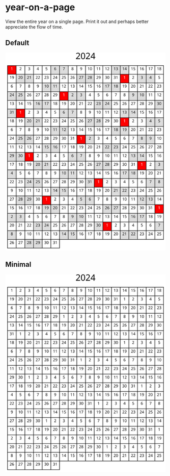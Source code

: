 # year-on-a-page

View the entire year on a single page. Print it out and perhaps better appreciate the flow of time.

## Default

<p align="center">
  <img src="renders/2024-default.svg" />
</p>

## Minimal

<p align="center">
  <img src="renders/2024-minimal.svg" />
</p>
